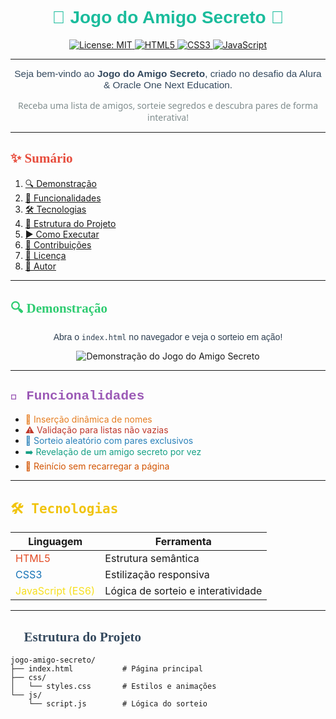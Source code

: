 <!-- ================= HEADER ================= -->
<h1 align="center">
  <span style="color: #1abc9c; font-family: 'Trebuchet MS', sans-serif;">
    🚀 Jogo do Amigo Secreto 🚀
  </span>
</h1>

<p align="center">
  <a href="LICENSE">
    <img alt="License: MIT" src="https://img.shields.io/badge/License-MIT-green.svg" />
  </a>
  <a href="https://developer.mozilla.org/docs/Web/HTML">
    <img alt="HTML5" src="https://img.shields.io/badge/HTML5-E34F26?style=for-the-badge&logo=html5&logoColor=white" />
  </a>
  <a href="https://developer.mozilla.org/docs/Web/CSS">
    <img alt="CSS3" src="https://img.shields.io/badge/CSS3-1572B6?style=for-the-badge&logo=css3&logoColor=white" />
  </a>
  <a href="https://developer.mozilla.org/docs/Web/JavaScript">
    <img alt="JavaScript" src="https://img.shields.io/badge/JavaScript-F7DF1E?style=for-the-badge&logo=javascript&logoColor=black" />
  </a>
</p>

---

<!-- ================= INTRO ================= -->
<p align="center">
  <span style="color: #34495e; font-family: 'Verdana', sans-serif; font-size: 1.1em;">
    Seja bem-vindo ao <strong>Jogo do Amigo Secreto</strong>, criado no desafio da Alura & Oracle One Next Education.
  </span>
</p>

<p align="center">
  <span style="color: #7f8c8d; font-family: 'Segoe UI', Tahoma, Geneva, Verdana, sans-serif;">
    Receba uma lista de amigos, sorteie segredos e descubra pares de forma interativa!
  </span>
</p>

---

## <span style="color: #e74c3c; font-family: 'Comic Sans MS', cursive;">✨ Sumário</span>

1. [🔍 Demonstração](#-demonstração)  
2. [🎯 Funcionalidades](#-funcionalidades)  
3. [🛠️ Tecnologias](#️-tecnologias)  
4. [📁 Estrutura do Projeto](#️-estrutura-do-projeto)  
5. [▶️ Como Executar](#-como-executar)  
6. [🤝 Contribuições](#-contribuições)  
7. [📄 Licença](#-licença)  
8. [👤 Autor](#-autor)

---

## <span style="color: #2ecc71; font-family: 'Georgia', serif;">🔍 Demonstração</span>

<p align="center">
  <span style="color: #2c3e50; font-family: 'Arial', sans-serif;">
    Abra o <code>index.html</code> no navegador e veja o sorteio em ação!
  </span>
</p>

<p align="center">
  <img alt="Demonstração do Jogo do Amigo Secreto" src="./demo.gif" />
</p>

---

## <span style="color: #9b59b6; font-family: 'Courier New', Courier, monospace;">🎯 Funcionalidades</span>

- <span style="color: #e67e22;">🎁 Inserção dinâmica de nomes</span>  
- <span style="color: #c0392b;">⚠️ Validação para listas não vazias</span>  
- <span style="color: #2980b9;">🎲 Sorteio aleatório com pares exclusivos</span>  
- <span style="color: #16a085;">➡️ Revelação de um amigo secreto por vez</span>  
- <span style="color: #d35400;">🔄 Reinício sem recarregar a página</span>

---

## <span style="color: #f1c40f; font-family: 'Lucida Console', Monaco, monospace;">🛠️ Tecnologias</span>

| Linguagem         | Ferramenta                          |
| ----------------- | ----------------------------------- |
| <span style="color:#e34c26;">HTML5</span>          | Estrutura semântica               |
| <span style="color:#1572B6;">CSS3</span>           | Estilização responsiva            |
| <span style="color:#f7df1e;">JavaScript (ES6)</span> | Lógica de sorteio e interatividade |

---

## <span style="color: #34495e; font-family: 'Palatino Linotype', 'Book Antiqua', Palatino, serif;">📁 Estrutura do Projeto</span>

```plaintext
jogo-amigo-secreto/
├── index.html           # Página principal
├── css/
│   └── styles.css       # Estilos e animações
└── js/
    └── script.js        # Lógica do sorteio
